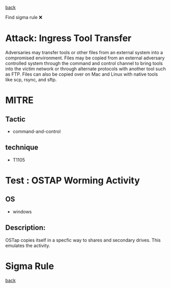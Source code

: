 
[back](../index.md)

Find sigma rule :x: 

# Attack: Ingress Tool Transfer 

Adversaries may transfer tools or other files from an external system into a compromised environment. Files may be copied from an external adversary controlled system through the command and control channel to bring tools into the victim network or through alternate protocols with another tool such as FTP. Files can also be copied over on Mac and Linux with native tools like scp, rsync, and sftp.

# MITRE
## Tactic
  - command-and-control


## technique
  - T1105


# Test : OSTAP Worming Activity
## OS
  - windows


## Description:
OSTap copies itself in a specfic way to shares and secondary drives. This emulates the activity.


# Sigma Rule


[back](../index.md)
